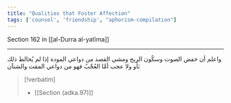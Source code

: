 ```yaml
---
title: "Qualities that Foster Affection"
tags: ['counsel', 'friendship', "aphorism-compilation"]
---
```


 Section 162 in [[al-Durra al-yatīma]]

---
واعلم أن خفض الصوت وسكُون الريح ومشي القصد من دواعي المودة إذا لم يُخالط ذلك بَأو ولا عجب أمَّا العُجْبُ فهو من دواعي المقت والشنآن

> [!verbatim]
> - [[Section (adka.97)]]
